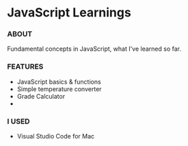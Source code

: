 # JavaScript Learnings

### ABOUT
Fundamental concepts in JavaScript, what I've learned so far.


### FEATURES
<ul>
<li>JavaScript basics & functions
<li>Simple temperature converter</li>
<li>Grade Calculator</li>
<li></li>

</ul>

### I USED
<ul><li>Visual Studio Code for Mac</li>
</ul>
